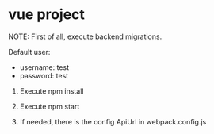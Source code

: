 # vue project

NOTE: First of all, execute backend migrations.

Default user:
 - username: test
 - password: test

1) Execute npm install

2) Execute npm start

3) If needed, there is the config ApiUrl in webpack.config.js
